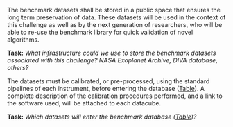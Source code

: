 The benchmark datasets shall be stored in a public space that ensures the long term preservation of data. These datasets will be used in the context of this challenge as well as by the next generation of researchers, who will be able to re-use the benchmark library for quick validation of novel algorithms.

**Task:** *What infrastructure could we use to store the benchmark datasets associated with this challenge? NASA Exoplanet Archive, DIVA database, others?*

The datasets must be calibrated, or pre-processed, using the standard pipelines of each instrument, before entering the database ([Table](pages/datasets_table)). A complete description of the calibration procedures performed, and a link to the software used, will be attached to each datacube.
 
**Task:** *Which datasets will enter the benchmark database ([Table](pages/datasets_table))?* 

